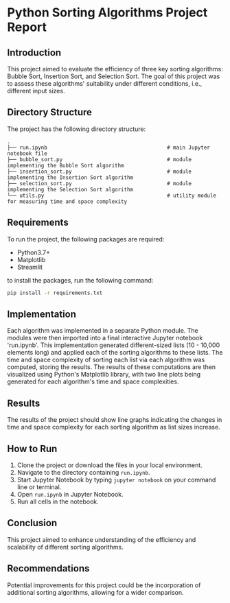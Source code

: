 # Python Sorting Algorithms Project Report

## Introduction
This project aimed to evaluate the efficiency of three key sorting algorithms: Bubble Sort, Insertion Sort, and Selection Sort. The goal of this project was to assess these algorithms' suitability under different conditions, i.e., different input sizes.

## Directory Structure
The project has the following directory structure:

```
.
├── run.ipynb                                       # main Jupyter notebook file
├── bubble_sort.py                                  # module implementing the Bubble Sort algorithm
├── insertion_sort.py                               # module implementing the Insertion Sort algorithm
├── selection_sort.py                               # module implementing the Selection Sort algorithm
└── utils.py                                        # utility module for measuring time and space complexity
```

## Requirements
To run the project, the following packages are required:

- Python3.7+
- Matplotlib
- Streamlit

to install the packages, run the following command:

```bash
pip install -r requirements.txt
```

## Implementation
Each algorithm was implemented in a separate Python module. The modules were then imported into a final interactive Jupyter notebook 'run.ipynb'. This implementation generated different-sized lists (10 - 10,000 elements long) and applied each of the sorting algorithms to these lists. The time and space complexity of sorting each list via each algorithm was computed, storing the results. The results of these computations are then visualized using Python's Matplotlib library, with two line plots being generated for each algorithm's time and space complexities.

## Results
The results of the project should show line graphs indicating the changes in time and space complexity for each sorting algorithm as list sizes increase.

## How to Run
1. Clone the project or download the files in your local environment.
2. Navigate to the directory containing `run.ipynb`.
3. Start Jupyter Notebook by typing `jupyter notebook` on your command line or terminal.
4. Open `run.ipynb` in Jupyter Notebook.
5. Run all cells in the notebook.

## Conclusion
This project aimed to enhance understanding of the efficiency and scalability of different sorting algorithms. 

## Recommendations
Potential improvements for this project could be the incorporation of additional sorting algorithms, allowing for a wider comparison.
